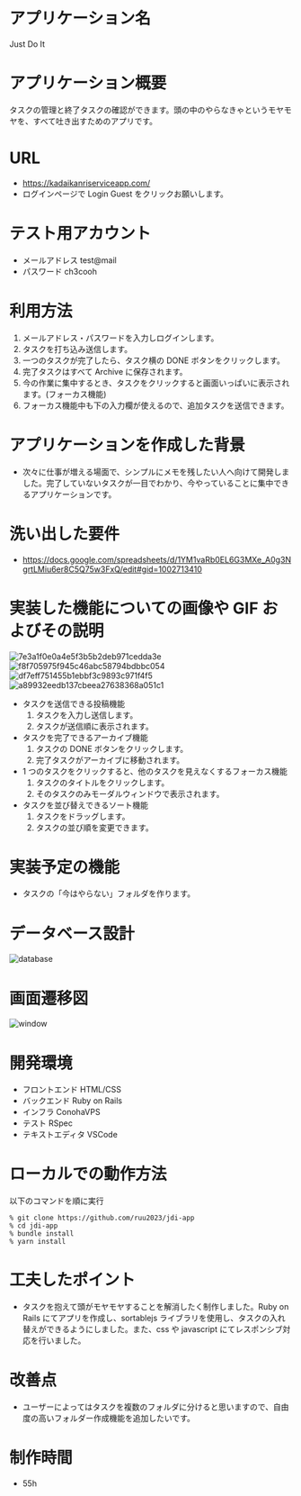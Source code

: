 # アプリケーション名

Just Do It

# アプリケーション概要

タスクの管理と終了タスクの確認ができます。頭の中のやらなきゃというモヤモヤを、すべて吐き出すためのアプリです。

# URL

- https://kadaikanriserviceapp.com/
- ログインページで Login Guest をクリックお願いします。

# テスト用アカウント

- メールアドレス test@mail
- パスワード ch3cooh

# 利用方法

1. メールアドレス・パスワードを入力しログインします。
2. タスクを打ち込み送信します。
3. 一つのタスクが完了したら、タスク横の DONE ボタンをクリックします。
4. 完了タスクはすべて Archive に保存されます。
5. 今の作業に集中するとき、タスクをクリックすると画面いっぱいに表示されます。(フォーカス機能)
6. フォーカス機能中も下の入力欄が使えるので、追加タスクを送信できます。

# アプリケーションを作成した背景

- 次々に仕事が増える場面で、シンプルにメモを残したい人へ向けて開発しました。完了していないタスクが一目でわかり、今やっていることに集中できるアプリケーションです。

# 洗い出した要件

- https://docs.google.com/spreadsheets/d/1YM1vaRb0EL6G3MXe_A0g3NgrtLMiu6er8C5Q75w3FxQ/edit#gid=1002713410

# 実装した機能についての画像や GIF およびその説明

![7e3a1f0e0a4e5f3b5b2deb971cedda3e](https://github.com/ruu2023/jdi-app/assets/125800583/a06b40bf-7832-4153-867d-ab095b88efd8)
![f8f705975f945c46abc58794bdbbc054](https://github.com/ruu2023/jdi-app/assets/125800583/dd59aa86-824c-4d6f-8cb4-edcad2f4677c)
![df7eff751455b1ebbf3c9893c971f4f5](https://github.com/ruu2023/jdi-app/assets/125800583/45ff5185-e123-4a41-9d4e-246bf00b5bfe)
![a89932eedb137cbeea27638368a051c1](https://github.com/ruu2023/jdi-app/assets/125800583/9efa1f45-d77c-4990-a456-5996b724b5f7)

- タスクを送信できる投稿機能
  1.  タスクを入力し送信します。
  2.  タスクが送信順に表示されます。
- タスクを完了できるアーカイブ機能
  1.  タスクの DONE ボタンをクリックします。
  2.  完了タスクがアーカイブに移動されます。
- 1 つのタスクをクリックすると、他のタスクを見えなくするフォーカス機能
  1.  タスクのタイトルをクリックします。
  2.  そのタスクのみモーダルウィンドウで表示されます。
- タスクを並び替えできるソート機能
  1.  タスクをドラッグします。
  2.  タスクの並び順を変更できます。

# 実装予定の機能

- タスクの「今はやらない」フォルダを作ります。

# データベース設計

![database](https://github.com/user-attachments/assets/22c156bf-d667-4143-8d50-99a1047f6211)

# 画面遷移図

![window](https://github.com/user-attachments/assets/3f038095-0a38-43c7-b9b2-ef924c9a97dc)

# 開発環境

- フロントエンド HTML/CSS
- バックエンド Ruby on Rails
- インフラ ConohaVPS
- テスト RSpec
- テキストエディタ VSCode

# ローカルでの動作方法

以下のコマンドを順に実行

```
% git clone https://github.com/ruu2023/jdi-app
% cd jdi-app
% bundle install
% yarn install
```

# 工夫したポイント

- タスクを抱えて頭がモヤモヤすることを解消したく制作しました。Ruby on Rails にてアプリを作成し、sortablejs ライブラリを使用し、タスクの入れ替えができるようにしました。また、css や javascript にてレスポンシブ対応を行いました。

# 改善点

- ユーザーによってはタスクを複数のフォルダに分けると思いますので、自由度の高いフォルダー作成機能を追加したいです。

# 制作時間

- 55h
